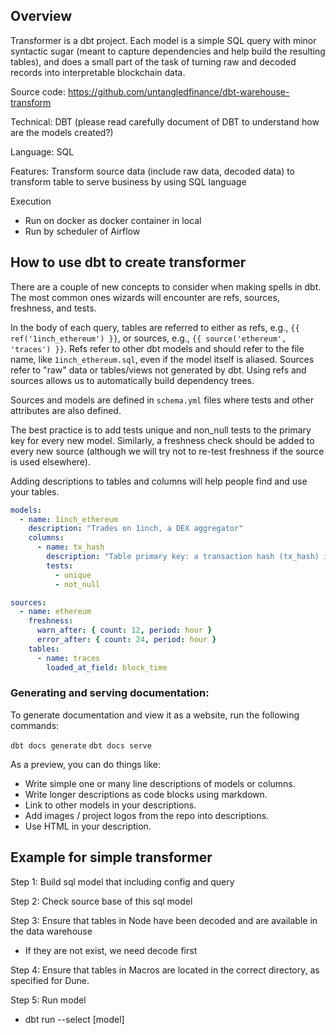 ## Overview

Transformer is a dbt project. Each model is a simple SQL query with minor syntactic sugar (meant to capture dependencies and help build the resulting tables), and does a small part of the task of turning raw and decoded records into interpretable blockchain data.

Source code: https://github.com/untangledfinance/dbt-warehouse-transform

Technical: DBT (please read carefully document of DBT to understand how are the models created?)

Language: SQL

Features: Transform source data (include raw data, decoded data) to transform table to serve business by using SQL language

Execution
- Run on docker as docker container in local 
- Run by scheduler of Airflow

## How to use dbt to create transformer

There are a couple of new concepts to consider when making spells in dbt. The most common ones wizards will encounter are refs, sources, freshness, and tests.

In the body of each query, tables are referred to either as refs, e.g., `{{ ref('1inch_ethereum') }}`, or sources, e.g., `{{ source('ethereum', 'traces') }}`. Refs refer to other dbt models and should refer to the file name, like `1inch_ethereum.sql`, even if the model itself is aliased. Sources refer to "raw" data or tables/views not generated by dbt. Using refs and sources allows us to automatically build dependency trees.

Sources and models are defined in `schema.yml` files where tests and other attributes are also defined.

The best practice is to add tests unique and non_null tests to the primary key for every new model. Similarly, a freshness check should be added to every new source (although we will try not to re-test freshness if the source is used elsewhere).

Adding descriptions to tables and columns will help people find and use your tables.

```yaml
models:
  - name: 1inch_ethereum
    description: "Trades on 1inch, a DEX aggregator"
    columns:
      - name: tx_hash
        description: "Table primary key: a transaction hash (tx_hash) is a unique identifier for a transaction."
        tests:
          - unique
          - not_null

sources:
  - name: ethereum
    freshness:
      warn_after: { count: 12, period: hour }
      error_after: { count: 24, period: hour }
    tables:
      - name: traces
        loaded_at_field: block_time
```
### Generating and serving documentation:
To generate documentation and view it as a website, run the following commands:

`dbt docs generate`
`dbt docs serve`

As a preview, you can do things like:
- Write simple one or many line descriptions of models or columns.
- Write longer descriptions as code blocks using markdown.
- Link to other models in your descriptions.
- Add images / project logos from the repo into descriptions.
- Use HTML in your description.

## Example for simple transformer
Step 1: Build sql model that including config and query
 <img src="/img/ml-quant/transformer (1).png" alt="" />

Step 2: Check source base of this sql model
<img src="/img/ml-quant/transformer (2).png" alt="" />

Step 3: Ensure that tables in Node have been decoded and are available in the data warehouse
- If they are not exist, we need decode first

Step 4: Ensure that tables in Macros are located in the correct directory, as specified for Dune.
 <img src="/img/ml-quant/transformer (3).png" alt="" />

Step 5: Run model
- dbt run --select [model]
